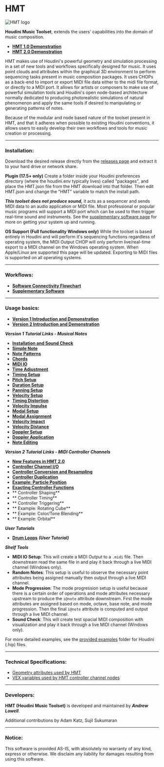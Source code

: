 HMT
======

![HMT logo](https://github.com/andrew-lowell/HMT/blob/master/hmt_logo_01.png)

**Houdini Music Toolset**, extends the users' capabilities into the domain of music composition.
* **[HMT 1.0 Demonstration](https://vimeo.com/425382356/a4a52d71c1)**
* **[HMT 2.0 Demonstration](https://vimeo.com/536214871)**

HMT makes use of Houdini's powerful geometry and simulation processing in a set of new tools and workflows specifically designed for music. It uses point clouds and attributes within the graphical 3D environment to perform sequencing tasks present in music composition packages. It uses CHOPs as a back-end to import or export MIDI file data either to the midi file format, or directly to a MIDI port. It allows for artists or composers to make use of powerful simulation tools and Houdini's open node-based architecture normally dedicated to producing photorealistic simulations of natural phenomenon and apply the same tools if desired to manipulating or generating patterns of notes.

Because of the modular and node based nature of the toolset present in HMT, and that it adheres when possible to existing Houdini conventions, it allows users to easily develop their own workflows and tools for music creation or processing.

* * * * *

### Installation:

Download the desired release directly from the [releases page](https://github.com/andrew-lowell/HMT/releases) and extract it to your hard drive or network share.

**Plugin (17.5+ only)**
Create a folder inside your Houdini preferences directory (where the houdini.env typically lives) called "packages", and place the HMT.json file from the HMT download into that folder. Then edit HMT.json and change the "HMT" variable to match the install path.

***This toolset does not produce sound,*** it acts as a sequencer and sends MIDI data to an audio application or MIDI file. Most professional or popular music programs will support a MIDI port which can be used to then trigger real-time sound and instruments. See the [supplementary software page](https://github.com/andrew-lowell/HMT/blob/master/SOFTWARE_LINKS.md) for more on getting your system up and running.

**OS Support (Full functionality Windows only)**
While the toolset is based entirely in Houdini and will perform it's sequencing functions regardless of operating system, the MIDI Output CHOP will only perform live/real-time export to a MIDI channel on the Windows operating system. When Apple/Linux are supported this page will be updated. Exporting to MIDI files is supported on all operating systems.


* * * * *
### Workflows:
* **[Software Connectivity Flowchart](https://github.com/andrew-lowell/HMT/blob/master/hmt_workflows.pdf)**
* **[Supplementary Software](https://github.com/andrew-lowell/HMT/blob/master/SOFTWARE_LINKS.md)**


* * * * *

### Usage basics:
* **[Version 1 Introduction and Demonstration](https://vimeo.com/425382356/a4a52d71c1)**
* **[Version 2 Introduction and Demonstration](https://vimeo.com/536214871)**

***Version 1 Tutorial Links - Musical Notes***
* **[Installation and Sound Check](https://vimeo.com/416777838)**
* **[Simple Note](https://vimeo.com/416991416)**
* **[Note Patterns](https://vimeo.com/417402929)**
* **[Chords](https://vimeo.com/428397014)**
* **[MIDI IO](https://vimeo.com/417931944)**
* **[Time Adjustment](https://vimeo.com/417932182)**
* **[Timing Setup](https://vimeo.com/419194667)**
* **[Pitch Setup](https://vimeo.com/419194847)**
* **[Duration Setup](https://vimeo.com/419451031)**
* **[Panning Setup](https://vimeo.com/420559800)**
* **[Velocity Setup](https://vimeo.com/420579796)**
* **[Timing Distortion](https://vimeo.com/421363770)**
* **[Velocity Impulse](https://vimeo.com/422014745)**
* **[Modal Setup](https://vimeo.com/424223637)**
* **[Modal Assignment](https://vimeo.com/424411732)**
* **[Velocity Impact](https://vimeo.com/424437612)**
* **[Velocity Distance](https://vimeo.com/424655810)**
* **[Doppler Setup](https://vimeo.com/424996327)**
* **[Doppler Application](https://vimeo.com/425016788)**
* **[Note Editing](https://vimeo.com/460053769)**

***Version 2 Tutorial Links - MIDI Controller Channels***
* **[New Features in HMT 2.0](https://vimeo.com/536575305)**
* **[Controller Channel I/O](https://vimeo.com/536575516)**
* **[Controller Conversion and Resampling](https://vimeo.com/540892566)**
* **[Controller Duplication](https://vimeo.com/544867864)**
* **[Example: Particle Position](https://vimeo.com/547344452)**
* **[Exacting Controller Functions](https://vimeo.com/557082144)**
* ** Controller Shaping**
* ** Controller Timing**
* ** Controller Triggering**
* ** Example: Rotating Cube**
* ** Example: Color/Tone Blending**
* ** Example: Orbital**

***User Tutorials***
* **[Drum Loops](https://vimeo.com/437284890)** ***(User Tutorial)***

***Shelf Tools***
* **MIDI IO Setup**: This will create a MIDI Output to a `.midi` file. Then downstream read the same file in and play it back through a live MIDI channel (Windows only).
* **Random Notes**: This setup is useful to observe the necessary point attributes being assigned manually then output through a live MIDI channel.
* **Mode Progression**: The mode progression setup is useful because there is a certain order of operations and mode attributes necessary upstream to produce the `i@note` attribute downstream. First the mode attributes are assigned based on mode, octave, base note, and mode progression. Then the final `i@note` attribute is computed and output through a live MIDI channel.
* **Sound Check**: This will create test spacial MIDI composition with visualization and play it back through a live MIDI channel (Windows only).

For more detailed examples, see the [provided examples](https://github.com/andrew-lowell/HMT/tree/master/examples) folder for Houdini (.hip) files.

* * * * *

### Technical Specifications:
* [Geometry attributes used by HMT](https://github.com/andrew-lowell/HMT/blob/master/ATTRIBUTE_SPECS.md)
* [VEX variables used by HMT controller channel nodes](https://github.com/andrew-lowell/HMT/blob/master/CONTROLLER_CHANNEL_SPECS.md)

* * * * *

### Developers:
**HMT (Houdini Music Toolset)** is developed and maintained by ***Andrew Lowell***.

Additional contributions by Adam Katz, Sujil Sukumaran

* * * * *

### Notice:
This software is provided AS-IS, with absolutely no warranty of any kind, express or otherwise. We disclaim any liability for damages resulting from using this software.
